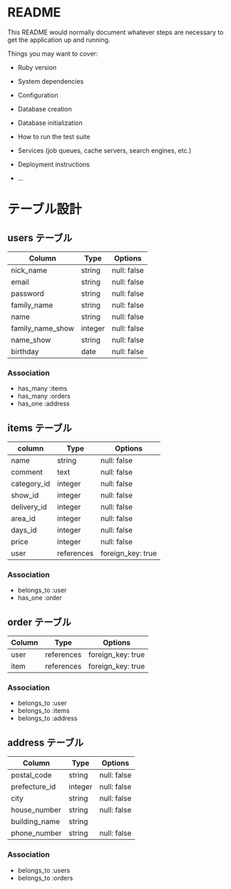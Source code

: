 # README

This README would normally document whatever steps are necessary to get the
application up and running.

Things you may want to cover:

* Ruby version

* System dependencies

* Configuration

* Database creation

* Database initialization

* How to run the test suite

* Services (job queues, cache servers, search engines, etc.)

* Deployment instructions

* ...

# テーブル設計

## users テーブル

| Column   | Type   | Options     |
| -------- | ------ | ----------- |
| nick_name| string | null: false |
| email    | string | null: false |
| password | string | null: false |
|family_name|string | null: false |
| name     | string | null: false |
|family_name_show| integer| null: false |
| name_show| string | null: false |
| birthday |  date  | null: false |

### Association

- has_many :items
- has_many :orders
- has_one :address



## items テーブル

| column    | Type  |   Options   |
| --------- | ----- | ----------- |
|  name     |string | null: false |
|comment    | text  | null: false |
|category_id|integer| null: false |
|  show_id  |integer| null: false |
|delivery_id|integer| null: false |
|  area_id  |integer| null: false |
|  days_id  |integer| null: false |
|  price    |integer| null: false |
|  user     | references | foreign_key: true |

### Association

- belongs_to :user
- has_one :order






##  order  テーブル

|  Column     |   Type     |      Options       |
| ----------- | ---------- | -------------------|
|    user     | references | foreign_key: true  |
|    item     | references | foreign_key: true  |

### Association

- belongs_to :user
- belongs_to :items
- belongs_to :address




## address テーブル

|   Column    |  Type      |     Options        |
| ----------- | ---------- | ------------------ |
| postal_code |  string    |   null: false      |
|prefecture_id|  integer   |   null: false      |
|    city     |  string    |   null: false      |
|house_number |  string    |   null: false      |
|building_name|  string    |                    |
|phone_number |  string    |   null: false      |

### Association

- belongs_to :users
- belongs_to :orders